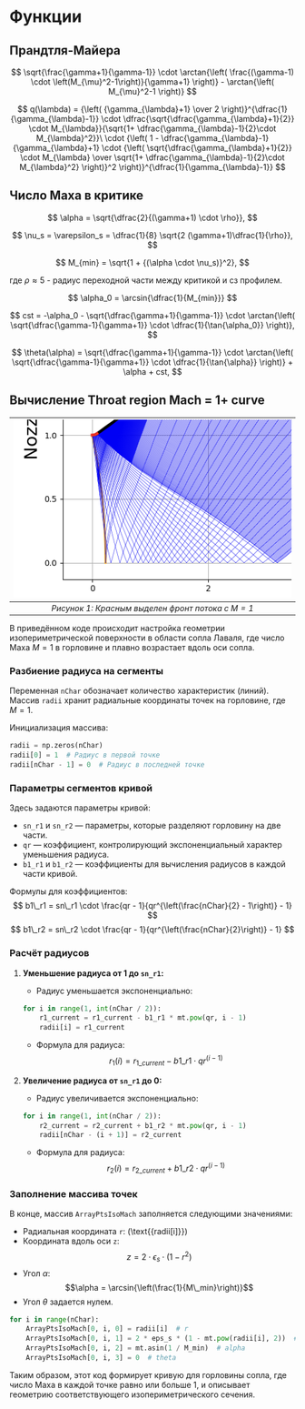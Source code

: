 # Функции

## Прандтля-Майера

$$
\sqrt{\frac{\gamma+1}{\gamma-1}} \cdot \arctan{\left( \frac{(\gamma-1) \cdot \left(M_{\mu}^2-1\right)}{\gamma+1}  \right)} - \arctan{\left( M_{\mu}^2-1 \right)}
$$


$$
q(\lambda) = {\left( {\gamma_{\lambda}+1} \over 2 \right)}^{\dfrac{1}{\gamma_{\lambda}-1}} \cdot \dfrac{\sqrt{\dfrac{\gamma_{\lambda}+1}{2}} \cdot M_{\lambda}}{\sqrt{1+ \dfrac{\gamma_{\lambda}-1}{2}\cdot M_{\lambda}^2}}\ \cdot {\left( 1 - \dfrac{\gamma_{\lambda}-1}{\gamma_{\lambda}+1} \cdot {\left( \sqrt{\dfrac{\gamma_{\lambda}+1}{2}} \cdot M_{\lambda} \over \sqrt{1+ \dfrac{\gamma_{\lambda}-1}{2}\cdot M_{\lambda}^2} \right)}^2 \right)}^{\dfrac{1}{\gamma_{\lambda}-1}} 
$$

## Число Маха в критике

$$
\alpha = \sqrt{\dfrac{2}{(\gamma+1) \cdot \rho}},
$$

$$
\nu_s = \varepsilon_s = \dfrac{1}{8} \sqrt{2 (\gamma+1)\dfrac{1}{\rho}},
$$

$$
M_{min} = \sqrt{1 + {(\alpha \cdot \nu_s)}^2},
$$

где $\rho \approx 5$ - радиус переходной части между критикой и сз профилем.

$$
\alpha_0 = \arcsin{\dfrac{1}{M_{min}}}
$$

$$
cst = -\alpha_0 -
	\sqrt{\dfrac{\gamma+1}{\gamma-1}} \cdot
	\arctan{\left(
			\sqrt{\dfrac{\gamma-1}{\gamma+1}} \cdot
			\dfrac{1}{\tan{\alpha_0}} 
		\right)},
$$

$$
\theta(\alpha) = 
	\sqrt{\dfrac{\gamma+1}{\gamma-1}} \cdot
	\arctan{\left(
			\sqrt{\dfrac{\gamma-1}{\gamma+1}} \cdot
			\dfrac{1}{\tan{\alpha}}
		\right)} +
	\alpha +
	cst,
$$

## Вычисление Throat region Mach = 1+ curve 

| ![Красная кривая](img/region-mach=1.png) |
| :--: |
| *Рисунок 1: Красным выделен фронт потока с $M=1$* |

В приведённом коде происходит настройка геометрии изопериметрической поверхности в области сопла Лаваля, где число Маха $M = 1$ в горловине и плавно возрастает вдоль оси сопла.

### Разбиение радиуса на сегменты

Переменная `nChar` обозначает количество характеристик (линий). Массив `radii` хранит радиальные координаты точек на горловине, где $M = 1$.
 

Инициализация массива:

```python
radii = np.zeros(nChar)
radii[0] = 1  # Радиус в первой точке
radii[nChar - 1] = 0  # Радиус в последней точке
```

### Параметры сегментов кривой

Здесь задаются параметры кривой:

- `sn_r1` и `sn_r2` — параметры, которые разделяют горловину на две части.
- `qr` — коэффициент, контролирующий экспоненциальный характер уменьшения радиуса.
- `b1_r1` и `b1_r2` — коэффициенты для вычисления радиусов в каждой части кривой.

Формулы для коэффициентов:
$$
b1\_r1 = sn\_r1 \cdot \frac{qr - 1}{qr^{\left(\frac{nChar}{2} - 1\right)} - 1}
$$
$$
b1\_r2 = sn\_r2 \cdot \frac{qr - 1}{qr^{\left(\frac{nChar}{2}\right)} - 1}
$$

### Расчёт радиусов

1. **Уменьшение радиуса от 1 до `sn_r1`:**

    - Радиус уменьшается экспоненциально:
    ```python
    for i in range(1, int(nChar / 2)):
        r1_current = r1_current - b1_r1 * mt.pow(qr, i - 1)
        radii[i] = r1_current
    ```

	- Формула для радиуса:
    $$
    r_{1}(i) = r_{1\_current} - b1\_r1 \cdot qr^{(i-1)}
	$$

2. **Увеличение радиуса от `sn_r1` до 0:**

    - Радиус увеличивается экспоненциально:
    ```python
    for i in range(1, int(nChar / 2)):
        r2_current = r2_current + b1_r2 * mt.pow(qr, i - 1)
        radii[nChar - (i + 1)] = r2_current
    ```

    - Формула для радиуса:
    $$
    r_{2}(i) = r_{2\_current} + b1\_r2 \cdot qr^{(i-1)}
    $$

### Заполнение массива точек

В конце, массив `ArrayPtsIsoMach` заполняется следующими значениями:
- Радиальная координата `r`: \(\text{{radii[i]}}\)
- Координата вдоль оси `z`:
  $$z = 2 \cdot \epsilon_s \cdot \left(1 - r^2\right)$$
- Угол $\alpha$:
  $$\alpha = \arcsin{\left(\frac{1}{M\_min}\right)}$$
- Угол $\theta$ задается нулем.

```python
for i in range(nChar):
    ArrayPtsIsoMach[0, i, 0] = radii[i]  # r
    ArrayPtsIsoMach[0, i, 1] = 2 * eps_s * (1 - mt.pow(radii[i], 2))  # z
    ArrayPtsIsoMach[0, i, 2] = mt.asin(1 / M_min)  # alpha
    ArrayPtsIsoMach[0, i, 3] = 0  # theta
```

Таким образом, этот код формирует кривую для горловины сопла, где число Маха в каждой точке равно или больше 1, и описывает геометрию соответствующего изопериметрического сечения.